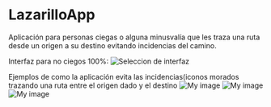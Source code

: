 # LazarilloApp
Aplicación para personas ciegas o alguna minusvalía que les traza una ruta desde un origen a su destino evitando incidencias del camino.


Interfaz para no ciegos 100%:
![Seleccion de interfaz](http://i.imgur.com/jDoVyJk.jpg)



Ejemplos de como la aplicación evita las incidencias(iconos morados trazando una ruta entre el origen dado y el destino
![My image](http://i.imgur.com/guuMoWN.jpg)
![My image](http://i.imgur.com/nJEFVUM.jpg)
![My image](http://i.imgur.com/1jTW5UD.jpg)

